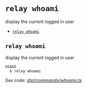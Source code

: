 `relay whoami`
==============

display the current logged in user

* [`relay whoami`](#relay-whoami)

## `relay whoami`

display the current logged in user

```
USAGE
  $ relay whoami
```

_See code: [dist/commands/whoami.ts](https://github.com/relaypro/relay-cli/blob/v0.1.0/dist/commands/whoami.ts)_
